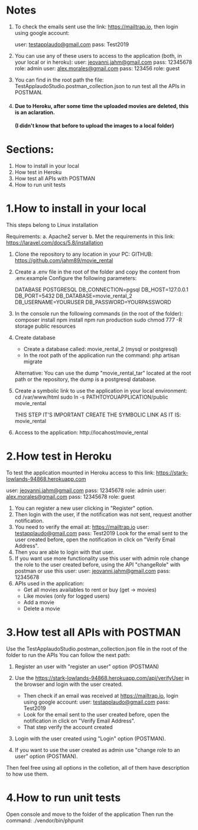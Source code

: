 # Notes
1. To check the emails sent use the link: https://mailtrap.io, then login using google account:

   user: testapplaudo@gmail.com
   pass: Test2019

2. You can use any of these users to access to the application (both, in your local or in heroku):
   user: jeovanni.jahm@gmail.com pass: 12345678  role: admin
   user: alex.morales@gmail.com pass: 123456  role: guest

3. You can find in the root path the file: TestApplaudoStudio.postman_collection.json to run test 
   all the APIs in POSTMAN.

4. #### Due to Heroku, after some time the uploaded movies are deleted, this is an aclaration.
   #### (I didn't know that before to upload the images to a local folder)
   
# Sections:
1. How to install in your local
2. How test in Heroku
3. How test all APIs with POSTMAN
3. How to run unit tests

# 1.How to install in your local
This steps belong to Linux installation

Requirements:
a. Apache2 server
b. Met the requirements in this link: https://laravel.com/docs/5.8/installation

1. Clone the repository to any location in your PC:
   GITHUB: https://github.com/jahm89/movie_rental

2. Create a .env file in the root of the folder and copy the content from .env.example
   Configure the following parameters:

   DATABASE POSTGRESQL
   DB_CONNECTION=pgsql
   DB_HOST=127.0.0.1
   DB_PORT=5432
   DB_DATABASE=movie_rental_2
   DB_USERNAME=YOURUSER
   DB_PASSWORD=YOURPASSWORD


3. In the console run the following commands (in the root of the folder): 
   composer install
   npm install
   npm run production
   sudo chmod 777 -R storage public resources


4. Create database

   - Create a database called: movie_rental_2 (mysql or postgresql)
   - In the root path of the application run the command: php artisan migrate

   Alternative: You can use the dump "movie_rental_tar" located at the root path or the repository,
   the dump is a postgresql database.

5. Create a symbolic link to use the application in your local environment:
   cd /var/www/html
   sudo ln -s PATHTOYOUAPPLICATION/public  movie_rental

   THIS STEP IT'S IMPORTANT CREATE THE SYMBOLIC LINK AS IT IS: movie_rental

6. Access to the application: http://locahost/movie_rental

# 2.How test in Heroku
To test the application mounted in Heroku access to this link: https://stark-lowlands-94868.herokuapp.com

user: jeovanni.jahm@gmail.com pass: 12345678  role: admin
user: alex.morales@gmail.com pass: 12345678  role: guest

1. You can register a new user clicking in "Register" option.
2. Then login with the user, if the notification was not sent, request another notification.
3. You need to verify the email at: https://mailtrap.io
   user: testapplaudo@gmail.com
   pass: Test2019
   Look for the email sent to the user created before, open the notification in click on "Verify Email Address".
4. Then you are able to login with that user.
5. If you want use more functionality use this user with admin role change the role to the user created before, using the API "changeRole" with postman or use this user:
     user: jeovanni.jahm@gmail.com pass: 12345678 
6. APIs used in the application:
   - Get all movies availables to rent or buy (get -> movies)
   - Like movies (only for logged users)
   - Add a movie
   - Delete a movie

# 3.How test all APIs with POSTMAN
Use the TestApplaudoStudio.postman_collection.json file in the root of the folder to run the APIs
You can follow the next path:
1. Register an user with "register an user" option (POSTMAN)
2. Use the https://stark-lowlands-94868.herokuapp.com/api/verifyUser in the browser and login with the user created.
   - Then check if an email was received at https://mailtrap.io, login using google account:
     user: testapplaudo@gmail.com
     pass: Test2019
   - Look for the email sent to the user created before, open the notification in click on "Verify Email Address".
   - That step verify the account created

3. Login with the user created using "Login" option (POSTMAN).
4. If you want to use the user created as admin use "change role to an user" option (POSTMAN).

Then feel free using all options in the colletion, all of them have description to how use them.

# 4.How to run unit tests
Open console and move to the folder of the application
Then run the command: ./vendor/bin/phpunit
